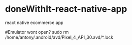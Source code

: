 # doneWithIt-react-native-app

react native ecommerce app

#Emulator wont open?
sudo rm /home/antony/.android/avd/Pixel_4_API_30.avd/\*.lock
